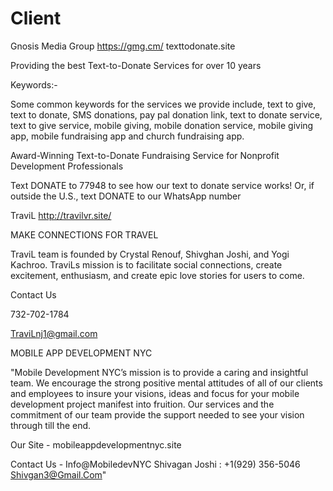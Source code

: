 # Client

Gnosis Media Group
https://gmg.cm/
texttodonate.site

Providing the best Text-to-Donate Services for over 10 years

Keywords:-

Some common keywords for the services we provide include, text to give, text to donate, SMS donations, pay pal donation link, text to donate service, text to give service, mobile giving, mobile donation service, mobile giving app, mobile fundraising app and church fundraising app.

Award-Winning Text-to-Donate Fundraising Service for Nonprofit Development Professionals

Text DONATE to 77948 to see how our text to donate service works!
Or, if outside the U.S., text DONATE to our WhatsApp number


TraviL
http://travilvr.site/

MAKE CONNECTIONS FOR TRAVEL

TraviL team is founded by Crystal Renouf, Shivghan Joshi, and Yogi Kachroo. TraviLs mission is to facilitate social connections, create excitement, enthusiasm, and create epic love stories for users to come.

Contact Us

732-702-1784

TraviLnj1@gmail.com



MOBILE APP DEVELOPMENT NYC

"Mobile Development NYC’s mission is to provide a caring and insightful team. We encourage the strong positive mental attitudes of all of our clients and employees to insure your visions, ideas and focus for your mobile development project manifest into fruition. Our services and the commitment of our team provide the support needed to see your vision through till the end.



Our Site - mobileappdevelopmentnyc.site 

Contact Us - Info@MobiledevNYC
Shivagan Joshi : +1(929) 356-5046
Shivgan3@Gmail.Com"
